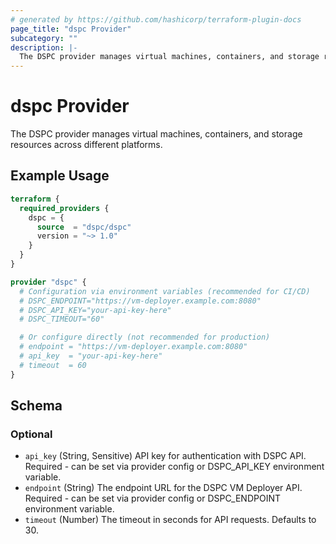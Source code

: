 ```yaml
---
# generated by https://github.com/hashicorp/terraform-plugin-docs
page_title: "dspc Provider"
subcategory: ""
description: |-
  The DSPC provider manages virtual machines, containers, and storage resources across different platforms.
---
```


# dspc Provider

The DSPC provider manages virtual machines, containers, and storage resources across different platforms.

## Example Usage

```terraform
terraform {
  required_providers {
    dspc = {
      source  = "dspc/dspc"
      version = "~> 1.0"
    }
  }
}

provider "dspc" {
  # Configuration via environment variables (recommended for CI/CD)
  # DSPC_ENDPOINT="https://vm-deployer.example.com:8080"
  # DSPC_API_KEY="your-api-key-here"
  # DSPC_TIMEOUT="60"

  # Or configure directly (not recommended for production)
  # endpoint = "https://vm-deployer.example.com:8080"
  # api_key  = "your-api-key-here"
  # timeout  = 60
}
```

<!-- schema generated by tfplugindocs -->
## Schema

### Optional

- `api_key` (String, Sensitive) API key for authentication with DSPC API. Required - can be set via provider config or DSPC_API_KEY environment variable.
- `endpoint` (String) The endpoint URL for the DSPC VM Deployer API. Required - can be set via provider config or DSPC_ENDPOINT environment variable.
- `timeout` (Number) The timeout in seconds for API requests. Defaults to 30.
